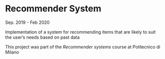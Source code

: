 # Recommender System

Sep. 2019 - Feb 2020

Implementation of a system for recommending items that are likely to suit the user’s needs based on past data

This project was part of the *Recommender systems* course at Politecnico di Milano
